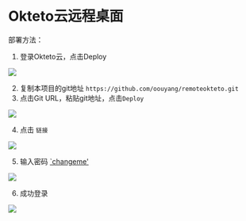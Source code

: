 # Okteto云远程桌面

部署方法：

1. 登录Okteto云，点击Deploy

![](https://img.misaka.sbs/imgs/20210919162316.png)

2. 复制本项目的git地址 `https://github.com/oouyang/remoteokteto.git`
3. 点击Git URL，粘贴git地址，点击`Deploy`

![](https://img.misaka.sbs/imgs/20210919162442.png)

4. 点击 `链接`

![](https://img.misaka.sbs/imgs/20210919162607.png)

5. 输入密码 [`changeme'](vhqyeo50893)

![](https://img.misaka.sbs/imgs/20210919162645.png)

6. 成功登录

![](https://img.misaka.sbs/imgs/20210919162705.png)
